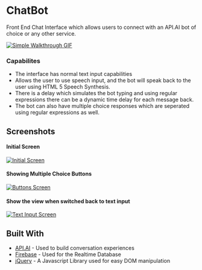 # ChatBot

Front End Chat Interface which allows users to connect with an API.AI bot of choice or any other service.

<a href="https://github.com/Jharrison23/ChatBot/blob/master/Images/AnaBotGIF.gif"><img src="https://github.com/Jharrison23/ChatBot/blob/master/Images/AnaBotGIF.gif" title="Simple Walkthrough GIF"/></a>

### Capabilites

* The interface has normal text input capabilities
* Allows the user to use speech input, and the bot will speak back to the user using HTML 5 Speech Synthesis. 
* There is a delay which simulates the bot typing and using regular expressions there can be a dynamic time delay for each message back.
* The bot can also have multiple choice responses which are seperated using regular expressions as well.


## Screenshots

#### Initial Screen

<a href="https://github.com/Jharrison23/ChatBot/blob/master/Images/Startup%20Screenshot.png
"><img src="https://github.com/Jharrison23/ChatBot/blob/master/Images/Startup%20Screenshot.png" title="Initial Screen"/></a>

#### Showing Multiple Choice Buttons

<a href="https://github.com/Jharrison23/ChatBot/blob/master/Images/Show%20Buttons.png
"><img src="https://github.com/Jharrison23/ChatBot/blob/master/Images/Show%20Buttons.png" title="Buttons Screen"/></a>

#### Show the view when switched back to text input

<a href="https://github.com/Jharrison23/ChatBot/blob/master/Images/Show%20Text%20Input.png
"><img src="https://github.com/Jharrison23/ChatBot/blob/master/Images/Show%20Text%20Input.png" title="Text Input Screen"/></a>


## Built With

* [API.AI](https://api.ai) - Used to build conversation experiences
* [Firebase](https://firebase.google.com) - Used for the Realtime Database
* [jQuery](https://jquery.com) -  A Javascript Library used for easy DOM manipulation
